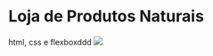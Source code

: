 # Loja de Produtos Naturais

html, css e flexboxddd
<img src="https://github.com/dieegobs/loja-de-produtos-naturais/blob/main/images/Site.png?raw=true"/>

